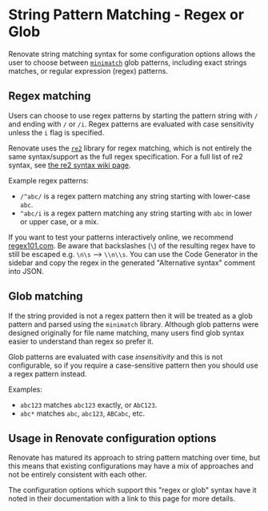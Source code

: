 # String Pattern Matching - Regex or Glob

Renovate string matching syntax for some configuration options allows the user to choose between [`minimatch`](https://github.com/isaacs/minimatch) glob patterns, including exact strings matches, or regular expression (regex) patterns.

## Regex matching

Users can choose to use regex patterns by starting the pattern string with `/` and ending with `/` or `/i`.
Regex patterns are evaluated with case sensitivity unless the `i` flag is specified.

Renovate uses the [`re2`](https://github.com/google/re2) library for regex matching, which is not entirely the same syntax/support as the full regex specification.
For a full list of re2 syntax, see [the re2 syntax wiki page](https://github.com/google/re2/wiki/Syntax).

Example regex patterns:

- `/^abc/` is a regex pattern matching any string starting with lower-case `abc`.
- `^abc/i` is a regex pattern matching any string starting with `abc` in lower or upper case, or a mix.

If you want to test your patterns interactively online, we recommend [regex101.com](https://regex101.com/?flavor=javascript&flags=ginst).
Be aware that backslashes (`\`) of the resulting regex have to still be escaped e.g. `\n\s` --> `\\n\\s`. You can use the Code Generator in the sidebar and copy the regex in the generated "Alternative syntax" comment into JSON.

## Glob matching

If the string provided is not a regex pattern then it will be treated as a glob pattern and parsed using the `minimatch` library.
Although glob patterns were designed originally for file name matching, many users find glob syntax easier to understand than regex so prefer it.

Glob patterns are evaluated with case _insensitivity_ and this is not configurable, so if you require a case-sensitive pattern then you should use a regex pattern instead.

Examples:

- `abc123` matches `abc123` exactly, or `AbC123`.
- `abc*` matches `abc`, `abc123`, `ABCabc`, etc.

## Usage in Renovate configuration options

Renovate has matured its approach to string pattern matching over time, but this means that existing configurations may have a mix of approaches and not be entirely consistent with each other.

The configuration options which support this "regex or glob" syntax have it noted in their documentation with a link to this page for more details.

